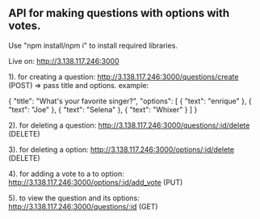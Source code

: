 ## API for making questions with options with votes.

Use "npm install/npm i" to install required libraries.

Live on: http://3.138.117.246:3000

1). for creating a question: http://3.138.117.246:3000/questions/create (POST)
  => pass title and options.
  example: 
  
  {
    "title": "What's your favorite singer?",
    "options": [
        { "text": "enrique" },
        { "text": "Joe" },
        { "text": "Selena" },
        { "text": "Whixer" }
    ]
  }
  
2). for deleting a question: http://3.138.117.246:3000/questions/:id/delete (DELETE)

3). for deleting a option: http://3.138.117.246:3000/options/:id/delete (DELETE)

4). for adding a vote to a to option: http://3.138.117.246:3000/options/:id/add_vote (PUT)

5). to view the question and its options: http://3.138.117.246:3000/questions/:id (GET)
